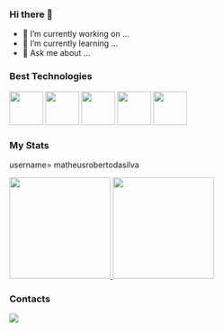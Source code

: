 ### Hi there 👋

- 🔭 I’m currently working on ...
- 🌱 I’m currently learning ...
- 💬 Ask me about ...

### Best Technologies

<div>
  <img src="https://cdn.jsdelivr.net/gh/devicons/devicon/icons/html5/html5-original.svg" width="60"/>        
  <img src="https://cdn.jsdelivr.net/gh/devicons/devicon/icons/css3/css3-original.svg" width="60"/> 
  <img src="https://cdn.jsdelivr.net/gh/devicons/devicon/icons/javascript/javascript-original.svg" width="60"/>        
  <img src="https://cdn.jsdelivr.net/gh/devicons/devicon/icons/nodejs/nodejs-original.svg" width="60"/>
  <img src="https://cdn.jsdelivr.net/gh/devicons/devicon/icons/react/react-original.svg" width="60"/>       
</div>

### My Stats
username= matheusrobertodasilva
<div>
  <a href="https://github.com/matheusrobertodasilva">
    <img height="180em" src="https://github-readme-stats.vercel.app/api/top-langs/?username=anuraghazra&layout=compact&langs_count=7&theme=dark"/>
    <img height="180em" src="https://github-readme-stats.vercel.app/api?username=matheusrobertodasilva&show_icons=true&theme=radical"/>
  </a>
</div>

### Contacts
<div>
  <a href="https://www.linkedin.com/in/matheusrobertodasilva/"><img src="https://img.shields.io/badge/LinkedIn-0077B5?style=for-the-badge&logo=linkedin&logoColor=white"/></a>
  <a href=""><img src"https://img.shields.io/badge/Gmail-D14836?style=for-the-badge&logo=gmail&logoColor=white"/></a>
</div>
